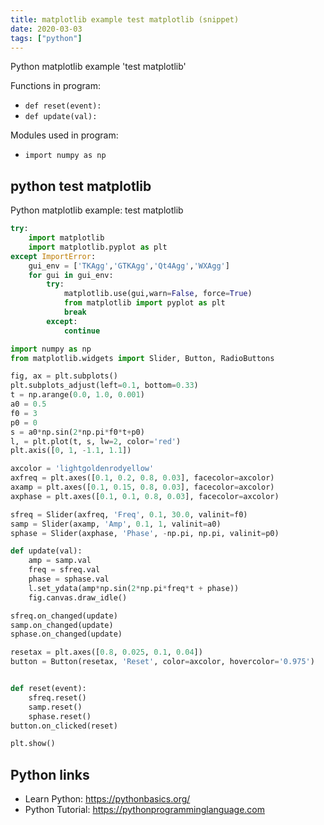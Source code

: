 ```yaml
---
title: matplotlib example test matplotlib (snippet)
date: 2020-03-03
tags: ["python"]
---
```

Python matplotlib example 'test matplotlib'

Functions in program: 
* `def reset(event):`
* `def update(val):`

Modules used in program: 
* `import numpy as np`

## python test matplotlib

Python matplotlib example: test matplotlib

```python
try:
    import matplotlib
    import matplotlib.pyplot as plt
except ImportError:
    gui_env = ['TKAgg','GTKAgg','Qt4Agg','WXAgg']
    for gui in gui_env:
        try:
            matplotlib.use(gui,warn=False, force=True)
            from matplotlib import pyplot as plt
            break
        except:
            continue

import numpy as np
from matplotlib.widgets import Slider, Button, RadioButtons

fig, ax = plt.subplots()
plt.subplots_adjust(left=0.1, bottom=0.33)
t = np.arange(0.0, 1.0, 0.001)
a0 = 0.5
f0 = 3
p0 = 0
s = a0*np.sin(2*np.pi*f0*t+p0)
l, = plt.plot(t, s, lw=2, color='red')
plt.axis([0, 1, -1.1, 1.1])

axcolor = 'lightgoldenrodyellow'
axfreq = plt.axes([0.1, 0.2, 0.8, 0.03], facecolor=axcolor)
axamp = plt.axes([0.1, 0.15, 0.8, 0.03], facecolor=axcolor)
axphase = plt.axes([0.1, 0.1, 0.8, 0.03], facecolor=axcolor)

sfreq = Slider(axfreq, 'Freq', 0.1, 30.0, valinit=f0)
samp = Slider(axamp, 'Amp', 0.1, 1, valinit=a0)
sphase = Slider(axphase, 'Phase', -np.pi, np.pi, valinit=p0)

def update(val):
    amp = samp.val
    freq = sfreq.val
    phase = sphase.val
    l.set_ydata(amp*np.sin(2*np.pi*freq*t + phase))
    fig.canvas.draw_idle()

sfreq.on_changed(update)
samp.on_changed(update)
sphase.on_changed(update)

resetax = plt.axes([0.8, 0.025, 0.1, 0.04])
button = Button(resetax, 'Reset', color=axcolor, hovercolor='0.975')


def reset(event):
    sfreq.reset()
    samp.reset()
    sphase.reset()
button.on_clicked(reset)

plt.show()

```

## Python links

- Learn Python: https://pythonbasics.org/
- Python Tutorial: https://pythonprogramminglanguage.com
